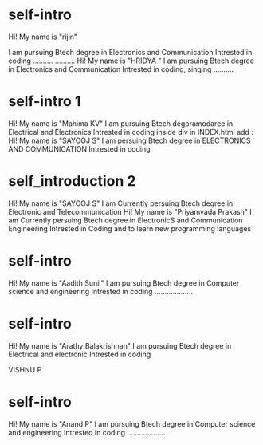 


# self-intro
Hi! My name is "rijin"


I am pursuing Btech degree in  Electronics and Communication
Intrested in coding
..........
..........
Hi! My name is "HRIDYA "
I am pursuing Btech degree in  Electronics and Communication
Intrested in coding, singing
..........
# self-intro 1
Hi! My name is "Mahima KV"
I am pursuing Btech degpramodaree in Electrical and Electronics
Intrested in coding
inside div in INDEX.html add :
Hi! My name is "SAYOOJ S"
I am persuing Btech degree in ELECTRONICS AND COMMUNICATION
Intrested in coding

# self_introduction 2
Hi! My name is "SAYOOJ S"
I am Currently persuing Btech degree in Electronic and Telecommunication
Hi! My name is "Priyamvada Prakash"
I am Currently persuing Btech degree in ElectronicS and Communication Engineering
Intrested in Coding and to learn new programming languages

# self-intro
Hi! My name is "Aadith Sunil"
I am pursuing Btech degree in  Computer science and engineering
Intrested in coding
...................



# self-intro
Hi! My name is "Arathy Balakrishnan"
I am pursuing Btech degree in  Electrical and electronic
Intrested in coding

VISHNU P


# self-intro
Hi! My name is "Anand P"
I am pursuing Btech degree in  Computer science and engineering
Intrested in coding
...................


